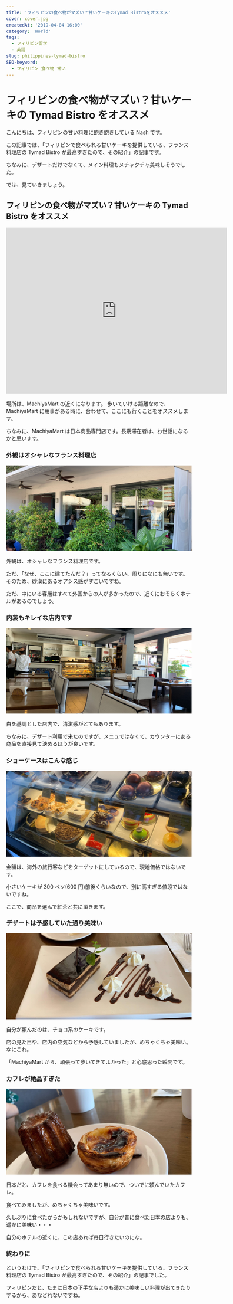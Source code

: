 ```yaml
---
title: 'フィリピンの食べ物がマズい？甘いケーキのTymad Bistroをオススメ'
cover: cover.jpg
createdAt: '2019-04-04 16:00'
category: 'World'
tags:
  - フィリピン留学
  - 英語
slug: philippines-tymad-bistro
SEO-keyword:
  - フィリピン 食べ物 甘い
---
```


# フィリピンの食べ物がマズい？甘いケーキの Tymad Bistro をオススメ

こんにちは、フィリピンの甘い料理に飽き飽きしている Nash です。

この記事では、「フィリピンで食べられる甘いケーキを提供している、フランス料理店の Tymad Bistro が最高すぎたので、その紹介」の記事です。

ちなみに、デザートだけでなくて、メイン料理もメチャクチャ美味しそうでした。

では、見ていきましょう。

## フィリピンの食べ物がマズい？甘いケーキの Tymad Bistro をオススメ

<iframe src="https://www.google.com/maps/embed?pb=!1m18!1m12!1m3!1d3924.971564592089!2d123.90994178918879!3d10.344158711338101!2m3!1f0!2f0!3f0!3m2!1i1024!2i768!4f13.1!3m3!1m2!1s0x33a998e8766e6377%3A0x4d2b0bc8be9a540f!2sTymad+Bistro!5e0!3m2!1sja!2sph!4v1554363015339!5m2!1sja!2sph" width="600" height="450" frameborder="0" style="border:0" allowfullscreen></iframe>

場所は、MachiyaMart の近くになります。
歩いていける距離なので、MachiyaMart に用事がある時に、合わせて、ここにも行くことをオススメします。

ちなみに、MachiyaMart は日本商品専門店です。長期滞在者は、お世話になるかと思います。

### 外観はオシャレなフランス料理店

![philippines-tymad-bistro-1](./1.jpg)

外観は、オシャレなフランス料理店です。

ただ、「なぜ、ここに建てたんだ？」ってなるくらい、周りになにも無いです。そのため、砂漠にあるオアシス感がすごいですね。

ただ、中にいる客層はすべて外国からの人が多かったので、近くにおそらくホテルがあるのでしょう。

### 内装もキレイな店内です

![philippines-tymad-bistro-2](./2.jpg)

白を基調とした店内で、清潔感がとてもあります。

ちなみに、デザート利用で来たのですが、メニュではなくて、カウンターにある商品を直接見て決めるほうが良いです。

### ショーケースはこんな感じ

![philippines-tymad-bistro-3](./3.jpg)

金額は、海外の旅行客などをターゲットにしているので、現地価格ではないです。

小さいケーキが 300 ペソ(600 円)前後くらいなので、別に高すぎる値段ではないですね。

ここで、商品を選んで紅茶と共に頂きます。

### デザートは予感していた通り美味い

![philippines-tymad-bistro-4](./4.jpg)

自分が頼んだのは、チョコ系のケーキです。

店の見た目や、店内の空気などから予感していましたが、めちゃくちゃ美味い。なにこれ。

「MachiyaMart から、頑張って歩いてきてよかった」と心底思った瞬間です。

### カフレが絶品すぎた

![philippines-tymad-bistro-cover](./cover.jpg)

日本だと、カフレを食べる機会ってあまり無いので、ついでに頼んでいたカフレ。

食べてみましたが、めちゃくちゃ美味いです。

久しぶりに食べたからかもしれないですが、自分が昔に食べた日本の店よりも、遥かに美味い・・・

自分のホテルの近くに、この店あれば毎日行きたいのにな。

### 終わりに

というわけで、「フィリピンで食べられる甘いケーキを提供している、フランス料理店の Tymad Bistro が最高すぎたので、その紹介」の記事でした。

フィリピンだと、たまに日本の下手な店よりも遥かに美味しい料理が出てきたりするから、あなどれないですね。
